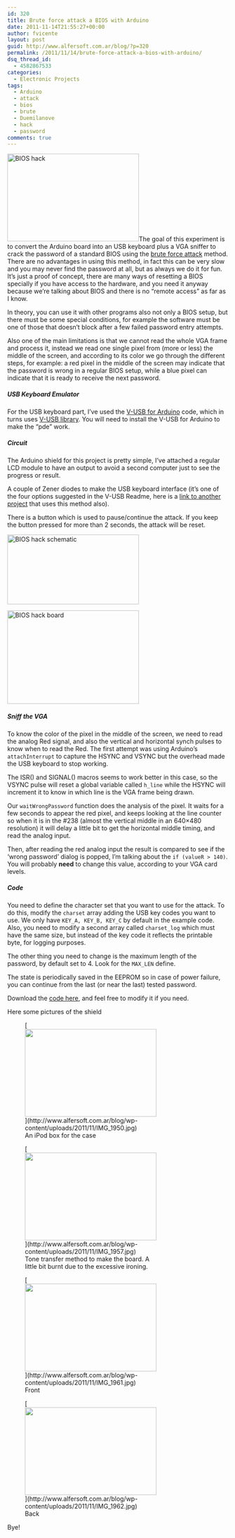 ```yaml
---
id: 320
title: Brute force attack a BIOS with Arduino
date: 2011-11-14T21:55:27+00:00
author: fvicente
layout: post
guid: http://www.alfersoft.com.ar/blog/?p=320
permalink: /2011/11/14/brute-force-attack-a-bios-with-arduino/
dsq_thread_id:
  - 4582867533
categories:
  - Electronic Projects
tags:
  - Arduino
  - attack
  - bios
  - brute
  - Duemilanove
  - hack
  - password
comments: true
---
```

[<img src="http://www.alfersoft.com.ar/blog/wp-content/uploads/2011/11/IMG_1964-300x200.jpg" alt="BIOS hack" title="BIOS hack" width="300" height="200" class="alignleft size-medium wp-image-322" srcset="http://www.alfersoft.com.ar/blog/wp-content/uploads/2011/11/IMG_1964-300x200.jpg 300w, http://www.alfersoft.com.ar/blog/wp-content/uploads/2011/11/IMG_1964-1024x682.jpg 1024w" sizes="(max-width: 300px) 100vw, 300px" />](http://www.alfersoft.com.ar/blog/wp-content/uploads/2011/11/IMG_1964.jpg)The goal of this experiment is to convert the Arduino board into an USB keyboard plus a VGA sniffer to crack the password of a standard BIOS using the [brute force attack](http://en.wikipedia.org/wiki/Brute-force_attack "Brute force attack") method. There are no advantages in using this method, in fact this can be very slow and you may never find the password at all, but as always we do it for fun. It&#8217;s just a proof of concept, there are many ways of resetting a BIOS specially if you have access to the hardware, and you need it anyway because we&#8217;re talking about BIOS and there is no &#8220;remote access&#8221; as far as I know.
  
<!--more-->


  
In theory, you can use it with other programs also not only a BIOS setup, but there must be some special conditions, for example the software must be one of those that doesn&#8217;t block after a few failed password entry attempts.
  
Also one of the main limitations is that we cannot read the whole VGA frame and process it, instead we read one single pixel from (more or less) the middle of the screen, and according to its color we go through the different steps, for example: a red pixel in the middle of the screen may indicate that the password is wrong in a regular BIOS setup, while a blue pixel can indicate that it is ready to receive the next password.

##### USB Keyboard Emulator

For the USB keyboard part, I&#8217;ve used the <a href="http://code.google.com/p/vusb-for-arduino/" title="V-USB for Arduino" target="_blank">V-USB for Arduino</a> code, which in turns uses <a href="http://www.obdev.at/products/vusb/download.html" title="V-USB" target="_blank">V-USB library</a>. You will need to install the V-USB for Arduino to make the &#8220;pde&#8221; work.

##### Circuit

The Arduino shield for this project is pretty simple, I&#8217;ve attached a regular LCD module to have an output to avoid a second computer just to see the progress or result.
  
A couple of Zener diodes to make the USB keyboard interface (it&#8217;s one of the four options suggested in the V-USB Readme, here is a <a href="http://www.practicalarduino.com/projects/virtual-usb-keyboard" title="Virtual USB Keyboard Arduino" target="_blank">link to another project</a> that uses this method also).
  
There is a button which is used to pause/continue the attack. If you keep the button pressed for more than 2 seconds, the attack will be reset.
  

  
[<img src="http://www.alfersoft.com.ar/blog/wp-content/uploads/2011/11/schematic-300x159.png" alt="BIOS hack schematic" title="BIOS hack schematic" width="300" height="159" class="aligncenter size-medium wp-image-326" srcset="http://www.alfersoft.com.ar/blog/wp-content/uploads/2011/11/schematic-300x159.png 300w, http://www.alfersoft.com.ar/blog/wp-content/uploads/2011/11/schematic-1024x544.png 1024w, http://www.alfersoft.com.ar/blog/wp-content/uploads/2011/11/schematic.png 1051w" sizes="(max-width: 300px) 100vw, 300px" />](http://www.alfersoft.com.ar/blog/wp-content/uploads/2011/11/schematic.png)
  
[<img src="http://www.alfersoft.com.ar/blog/wp-content/uploads/2011/11/board-300x213.png" alt="BIOS hack board" title="BIOS hack board" width="300" height="213" class="aligncenter size-medium wp-image-327" />](http://www.alfersoft.com.ar/blog/wp-content/uploads/2011/11/board.png)
  


##### Sniff the VGA

To know the color of the pixel in the middle of the screen, we need to read the analog Red signal, and also the vertical and horizontal synch pulses to know when to read the Red. The first attempt was using Arduino&#8217;s `attachInterrupt` to capture the HSYNC and VSYNC but the overhead made the USB keyboard to stop working.
  
The ISR() and SIGNAL() macros seems to work better in this case, so the VSYNC pulse will reset a global variable called `h_line` while the HSYNC will increment it to know in which line is the VGA frame being drawn.
  
Our `waitWrongPassword` function does the analysis of the pixel. It waits for a few seconds to appear the red pixel, and keeps looking at the line counter so when it is in the #238 (almost the vertical middle in an 640&#215;480 resolution) it will delay a little bit to get the horizontal middle timing, and read the analog input.
  
Then, after reading the red analog input the result is compared to see if the &#8216;wrong password&#8217; dialog is popped, I&#8217;m talking about the `if (valueR > 140)`. You will probably **need** to change this value, according to your VGA card levels.

##### Code

You need to define the character set that you want to use for the attack. To do this, modify the `charset` array adding the USB key codes you want to use. We only have `KEY_A, KEY_B, KEY_C` by default in the example code. Also, you need to modify a second array called `charset_log` which must have the same size, but instead of the key code it reflects the printable byte, for logging purposes.
  
The other thing you need to change is the maximum length of the password, by default set to 4. Look for the `MAX_LEN` define.
  
The state is periodically saved in the EEPROM so in case of power failure, you can continue from the last (or near the last) tested password.
  

  
Download the [code here](http://www.alfersoft.com.ar/blog/wp-content/uploads/2011/11/BIOSHack.zip "BIOS Hack Source Code and Circuit"), and feel free to modify it if you need.
  

  
Here some pictures of the shield
  
<figure id="attachment_334" style="width: 300px" class="wp-caption aligncenter">[<img src="http://www.alfersoft.com.ar/blog/wp-content/uploads/2011/11/IMG_1950-300x200.jpg" alt="" title="BIOS Hack case" width="300" height="200" class="size-medium wp-image-334" srcset="http://www.alfersoft.com.ar/blog/wp-content/uploads/2011/11/IMG_1950-300x200.jpg 300w, http://www.alfersoft.com.ar/blog/wp-content/uploads/2011/11/IMG_1950-1024x682.jpg 1024w" sizes="(max-width: 300px) 100vw, 300px" />](http://www.alfersoft.com.ar/blog/wp-content/uploads/2011/11/IMG_1950.jpg)<figcaption class="wp-caption-text">An iPod box for the case</figcaption></figure>
  
<figure id="attachment_335" style="width: 300px" class="wp-caption aligncenter">[<img src="http://www.alfersoft.com.ar/blog/wp-content/uploads/2011/11/IMG_1957-300x200.jpg" alt="" title="BIOS Hack circuit board" width="300" height="200" class="size-medium wp-image-335" srcset="http://www.alfersoft.com.ar/blog/wp-content/uploads/2011/11/IMG_1957-300x200.jpg 300w, http://www.alfersoft.com.ar/blog/wp-content/uploads/2011/11/IMG_1957-1024x682.jpg 1024w" sizes="(max-width: 300px) 100vw, 300px" />](http://www.alfersoft.com.ar/blog/wp-content/uploads/2011/11/IMG_1957.jpg)<figcaption class="wp-caption-text">Tone transfer method to make the board. A little bit burnt due to the excessive ironing.</figcaption></figure>
  
<figure style="width: 300px" class="wp-caption aligncenter">[<img src="http://www.alfersoft.com.ar/blog/wp-content/uploads/2011/11/IMG_1961-300x200.jpg" alt="" title="BIOS Hack front view" width="300" height="200" class="aligncenter size-medium wp-image-337" srcset="http://www.alfersoft.com.ar/blog/wp-content/uploads/2011/11/IMG_1961-300x200.jpg 300w, http://www.alfersoft.com.ar/blog/wp-content/uploads/2011/11/IMG_1961-1024x682.jpg 1024w" sizes="(max-width: 300px) 100vw, 300px" />](http://www.alfersoft.com.ar/blog/wp-content/uploads/2011/11/IMG_1961.jpg)<figcaption class="wp-caption-text">Front</figcaption></figure>
  
<figure id="attachment_339" style="width: 300px" class="wp-caption aligncenter">[<img src="http://www.alfersoft.com.ar/blog/wp-content/uploads/2011/11/IMG_1962-300x200.jpg" alt="" title="BIOS Hack back view" width="300" height="200" class="size-medium wp-image-339" srcset="http://www.alfersoft.com.ar/blog/wp-content/uploads/2011/11/IMG_1962-300x200.jpg 300w, http://www.alfersoft.com.ar/blog/wp-content/uploads/2011/11/IMG_1962-1024x682.jpg 1024w" sizes="(max-width: 300px) 100vw, 300px" />](http://www.alfersoft.com.ar/blog/wp-content/uploads/2011/11/IMG_1962.jpg)<figcaption class="wp-caption-text">Back</figcaption></figure>
  
Bye!
